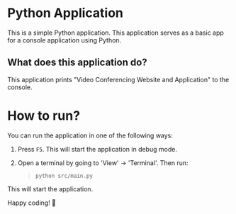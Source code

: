 Python Application
======================
This is a simple Python application. This application serves as a basic app for a console application using Python.

What does this application do?
-------------------------------
This application prints "Video Conferencing Website and Application" to the console.

# How to run?
You can run the application in one of the following ways:

1. Press `F5`. This will start the application in debug mode.

2. Open a terminal by going to 'View' -> 'Terminal'. Then run:
    > `python src/main.py`

This will start the application.

Happy coding! 🙂